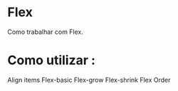 # Flex

Como trabalhar com Flex.

# Como utilizar :

Align items
Flex-basic
Flex-grow
Flex-shrink
Flex
Order
